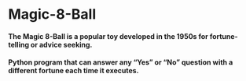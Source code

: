 # Magic-8-Ball
#### The Magic 8-Ball is a popular toy developed in the 1950s for fortune-telling or advice seeking.
#### Python program that can answer any “Yes” or “No” question with a different fortune each time it executes.
